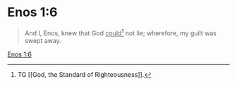 # Enos 1:6

> And I, Enos, knew that God <u>could</u>[^a] not lie; wherefore, my guilt was swept away.

[Enos 1:6](https://www.churchofjesuschrist.org/study/scriptures/bofm/enos/1?lang=eng&id=p6#p6)


[^a]: TG [[God, the Standard of Righteousness]].
